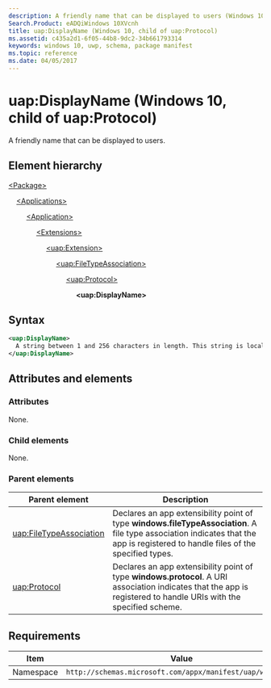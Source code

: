 ```yaml
---
description: A friendly name that can be displayed to users (Windows 10, child of uap:Protocol).
Search.Product: eADQiWindows 10XVcnh
title: uap:DisplayName (Windows 10, child of uap:Protocol)
ms.assetid: c435a2d1-6f05-44b8-9dc2-34b661793314
keywords: windows 10, uwp, schema, package manifest
ms.topic: reference
ms.date: 04/05/2017
---
```


# uap:DisplayName (Windows 10, child of uap:Protocol)

A friendly name that can be displayed to users.

## Element hierarchy

[\<Package\>](element-package.md)

&nbsp;&nbsp;&nbsp;&nbsp;[\<Applications\>](element-applications.md)

&nbsp;&nbsp;&nbsp;&nbsp; &nbsp;&nbsp;&nbsp;&nbsp;[\<Application\>](element-application.md)

&nbsp;&nbsp;&nbsp;&nbsp; &nbsp;&nbsp;&nbsp;&nbsp; &nbsp;&nbsp;&nbsp;&nbsp;[\<Extensions\>](element-extensions.md)

&nbsp;&nbsp;&nbsp;&nbsp; &nbsp;&nbsp;&nbsp;&nbsp; &nbsp;&nbsp;&nbsp;&nbsp; &nbsp;&nbsp;&nbsp;&nbsp;[\<uap:Extension\>](element-uap-extension.md)

&nbsp;&nbsp;&nbsp;&nbsp; &nbsp;&nbsp;&nbsp;&nbsp; &nbsp;&nbsp;&nbsp;&nbsp; &nbsp;&nbsp;&nbsp;&nbsp; &nbsp;&nbsp;&nbsp;&nbsp;[\<uap:FileTypeAssociation\>](element-uap-filetypeassociation.md)

&nbsp;&nbsp;&nbsp;&nbsp; &nbsp;&nbsp;&nbsp;&nbsp; &nbsp;&nbsp;&nbsp;&nbsp; &nbsp;&nbsp;&nbsp;&nbsp; &nbsp;&nbsp;&nbsp;&nbsp; &nbsp;&nbsp;&nbsp;&nbsp;[\<uap:Protocol\>](element-uap-protocol.md)

&nbsp;&nbsp;&nbsp;&nbsp; &nbsp;&nbsp;&nbsp;&nbsp; &nbsp;&nbsp;&nbsp;&nbsp; &nbsp;&nbsp;&nbsp;&nbsp; &nbsp;&nbsp;&nbsp;&nbsp; &nbsp;&nbsp;&nbsp;&nbsp; &nbsp;&nbsp;&nbsp;&nbsp;**\<uap:DisplayName\>**

## Syntax

```xml
<uap:DisplayName>
  A string between 1 and 256 characters in length. This string is localizable.
</uap:DisplayName>
```

## Attributes and elements

### Attributes

None.

### Child elements

None.

### Parent elements

| Parent element | Description |
|-|-|
| [uap:FileTypeAssociation](element-uap-filetypeassociation.md) | Declares an app extensibility point of type **windows.fileTypeAssociation**. A file type association indicates that the app is registered to handle files of the specified types. |
| [uap:Protocol](element-uap-protocol.md) | Declares an app extensibility point of type **windows.protocol**. A URI association indicates that the app is registered to handle URIs with the specified scheme. |

## Requirements

| Item  | Value  |
|--|--|
| Namespace | `http://schemas.microsoft.com/appx/manifest/uap/windows10` |

